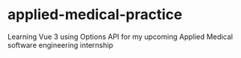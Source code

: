 # applied-medical-practice
Learning Vue 3 using Options API for my upcoming Applied Medical software engineering internship
